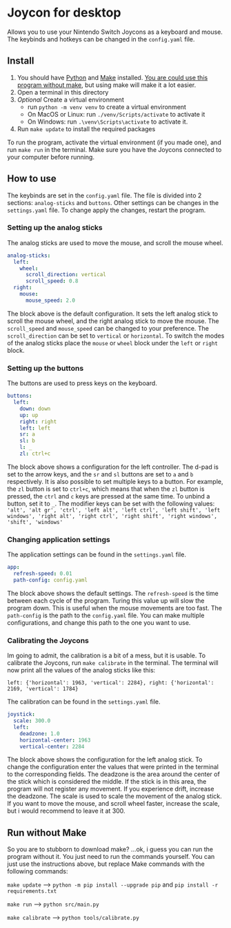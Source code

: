 # Joycon for desktop

Allows you to use your Nintendo Switch Joycons as a keyboard and mouse.
The keybinds and hotkeys can be changed in the `config.yaml` file.

## Install

1. You should have [Python][install-python] and [Make][install-make] installed. [You are could use this program without make](#run-without-make), but using make will make it a lot easier.
2. Open a terminal in this directory
3. *Optional* Create a virtual environment
   - run `python -m venv venv` to create a virtual environment
   - On MacOS or Linux: run `./venv/Scripts/activate` to activate it
   - On Windows: run `.\venv\Scripts\activate` to activate it.
4. Run `make update` to install the required packages

To run the program, activate the virtual environment (if you made one), and run `make run` in the terminal.
Make sure you have the Joycons connected to your computer before running.

[install-python]: <https://realpython.com/installing-python/#how-to-install-python-on-windows>
[install-make]: <https://tilburgsciencehub.com/building-blocks/configure-your-computer/automation-and-workflows/make/>

## How to use

The keybinds are set in the `config.yaml` file.
The file is divided into 2 sections: `analog-sticks` and `buttons`.
Other settings can be changes in the `settings.yaml` file.
To change apply the changes, restart the program.

### Setting up the analog sticks

The analog sticks are used to move the mouse, and scroll the mouse wheel.

```YaML
analog-sticks:
  left:
    wheel:
      scroll_direction: vertical
      scroll_speed: 0.8
  right:
    mouse:
      mouse_speed: 2.0
```

The block above is the default configuration. It sets the left analog stick to scroll the mouse wheel, and the right analog stick to move the mouse.
The `scroll_speed` and `mouse_speed` can be changed to your preference. The `scroll_direction` can be set to `vertical` or `horizontal`.
To switch the modes of the analog sticks place the `mouse` or `wheel` block under the `left` or `right` block.

### Setting up the buttons

The buttons are used to press keys on the keyboard.

```YaML
buttons:
  left:
    down: down
    up: up
    right: right
    left: left
    sr: a
    sl: b
    l: _
    zl: ctrl+c
```

The block above shows a configuration for the left controller. The d-pad is set to the arrow keys, and the `sr` and `sl` buttons are set to `a` and `b` respectively.
It is also possible to set multiple keys to a button. For example, the `zl` button is set to `ctrl+c`, which means that when the `zl` button is pressed, the `ctrl` and `c` keys are pressed at the same time.
To unbind a button, set it to `_`.
The modifier keys can be set with the following values:
`'alt', 'alt gr', 'ctrl', 'left alt', 'left ctrl', 'left shift', 'left windows', 'right alt', 'right ctrl', 'right shift', 'right windows', 'shift', 'windows'`

### Changing application settings

The application settings can be found in the `settings.yaml` file.

```YaML
app:
  refresh-speed: 0.01
  path-config: config.yaml
```

The block above shows the default settings. The `refresh-speed` is the time between each cycle of the program. Turing this value up will slow the program down. This is useful when the mouse movements are too fast.
The `path-config` is the path to the `config.yaml` file. You can make multiple configurations, and change this path to the one you want to use.

### Calibrating the Joycons

Im going to admit, the calibration is a bit of a mess, but it is usable.
To calibrate the Joycons, run `make calibrate` in the terminal.
The terminal will now print all the values of the analog sticks like this:

```text
left: {'horizontal': 1963, 'vertical': 2284}, right: {'horizontal': 2169, 'vertical': 1784}
```

The calibration can be found in the `settings.yaml` file.

```YaML
joystick:
  scale: 300.0
  left:
    deadzone: 1.0
    horizontal-center: 1963
    vertical-center: 2284
```

The block above shows the configuration for the left analog stick. To change the configuration enter the values that were printed in the terminal to the corresponding fields.
The deadzone is the area around the center of the stick which is considered the middle. If the stick is in this area, the program will not register any movement. If you experience drift, increase the deadzone.
The scale is used to scale the movement of the analog stick. If you want to move the mouse, and scroll wheel faster, increase the scale, but i would recommend to leave it at 300.

## Run without Make

So you are to stubborn to download make? ...ok, i guess you can run the program without it. You just need to run the commands yourself. You can just use the instructions above, but replace Make commands with the following commands:

`make update` --> `python -m pip install --upgrade pip` and `pip install -r requirements.txt`

`make run` --> `python src/main.py`

`make calibrate` --> `python tools/calibrate.py`
